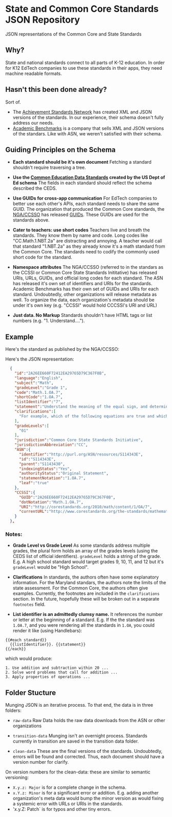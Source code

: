 # State and Common Core Standards JSON Repository
JSON representations of the Common Core and State Standards 

## Why?

State and national standards connect to all parts of K-12 education. In order for K12 EdTech companies to use these standards in their apps,
they need machine readable formats. 

## Hasn't this been done already?

Sort of. 

* The [Achievement Standards Network](http://asn.jesandco.org/) has created XML and JSON versions of the standards. In our experience, their schema 
doesn't fully address our needs. 
* [Academic Benchmarks](academicbenchmarks.com) is a company that sells XML and JSON versions of the standars. Like with ASN, 
we weren't satisfied with their schema.



## Guiding Principles on the Schema

* **Each standard should be it's own document**
Fetching a standard shouldn't require traversing a tree.

* **Use the [Common Education Data Standards](https://ceds.ed.gov/dataModel.aspx) created by the US Dept of Ed schema**
The fields in each standard should reflect the schema described the CEDS. 

* **Use GUIDs for cross-app communication**
For EdTech companies to better use each other's APIs, each standard needs to share the same GUID. The organization that produced 
the Common Core standards, the [NGA/CCSSO](http://www.corestandards.org/) has released
[GUIDs](http://www.corestandards.org/developments-on-common-core-state-standards-identifier-and-xml-representation).
These GUIDs are used for the standards above.

* **Cater to teachers: use short codes** Teachers live and breath the standards. They know them by name and code. Long codes
like "CC.Math.1.NBT.2a" are distracting and annoying. A teacher would call that standard "1.NBT.2a" as they already know it's a math standard
from the Common Core. The standards need to codify the commonly used short code for the standard.

* **Namespace attributes** The NGA/CCSSO (referred to in the standars as the CCSSI or Common Core State Standards Inititative) has 
released URIs, URLs, GUIDs, and official long codes for each standard. The ASN has released it's own set of identifiers and URIs for the standards.
Academic Benchmarks has their own set of GUIDs and URIs for each standard. Undoubtedly, other organizations will release metadata as well.
To organize the data, each organization's metadata should be under it's own key (e.g. "CCSSI" would hold CCCSSI's URI and URL)

* **Just data. No Markup** Standards shouldn't have HTML tags or list numbers (e.g. "1. Understand...."). 

## Example

Here's the standard as published by the NGA/CCSSO:


Here's the JSON representation:
```json
  {
    "id":"2A26EE660F72412EA29765D79C367F0B",
    "language":"English",
    "subject":"Math",
    "gradeLevel":"Grade 1",
    "code":"Math.1.OA.7",
    "shortCode":"1.OA.7",
    "listIdentifier":"7",
    "statement":"Understand the meaning of the equal sign, and determine if equations involving addition and subtraction are true or false.",
    "clarifications":[
      "For example, which of the following equations are true and which are false? 6 = 6, 7 = 8 - 1, 5 + 2 = 2 + 5, 4 + 1 = 5 + 2."
    ],
    "gradeLevels":[
      "01"
    ],
    "jurisdiction":"Common Core State Standards Initiative",
    "jurisdictionAbbreviation":"CC",
    "ASN":{
      "identifier":"http://purl.org/ASN/resources/S114343E",
      "id":"S114343E",
      "parent":"S1143430",
      "indexingStatus":"Yes",
      "authorityStatus":"Original Statement",
      "statementNotation":"1.OA.7",
      "leaf":"true"
    },
    "CCSSI":{
      "GUID":"2A26EE660F72412EA29765D79C367F0B",
      "dotNotation":"Math.1.OA.7",
      "URI":"http://corestandards.org/2010/math/content/1/OA/7",
      "currentURL":"http://www.corestandards.org/the-standards/mathematics/grade-1/operations-and-algebraic-thinking/#1-oa-7"
    }
  },
```


### Notes:
* **Grade Level vs Grade Level** As some standards address multiple grades, the plural form holds an array of the grades levels
(using the CEDS list of official identifiers). `gradeLevel` holds a string of the grade. E.g. A high school standard would target 
grades 9, 10, 11, and 12 but it's `gradeLevel` would be "High School".

* **Clarifications** In standards, the authors often have some explanatory information. For the Maryland standars, the authors 
note the limits of the state assessment. For the Common Core, the authors often give examples. Currently, the footnotes are included
in the `clarifications` section. In the future, hopefully these will be broken out in a separate `footnotes` field.

* **List identifier is an admittedly clumsy name.** It references the number or letter at the beginning of a standard. E.g.
If the the standard was `1.OA.7`, and you were rendering all the standards in `1.OA`, you could render it like (using Handlebars):

```
{{#each standard}}
  {{listIdentifier}}. {{statement}}
{{/each}}
```

which would produce:

```
1. Use addition and subtraction within 20 ...
2. Solve word problems that call for addition ...
3. Apply properties of operations ... 
```

## Folder Stucture

Munging JSON is an iterative process. To that end, the data is in three folders:

* `raw-data`
Raw Data holds the raw data downloads from the ASN or other organizations

* `transition-data`
Munging isn't an overnight process. Standards currently in transition are saved in the transition data folder.

* `clean-data`
These are the final versions of the standards. Undoubtedly, errors will be found and corrected. Thus, each 
document should have a version number for clarify.

On version numbers for the clean-data: these are similar to semantic versioning:

* `X.y.z: Major` is for a complete change in the schema.
* `x.Y.z: Minor` is for a significant error or addition. E.g. adding another organization's meta data would bump the minor version
as would fixing a systemic error with URLs or URIs in the standards.
* 'x.y.Z: Patch` is for typos and other tiny errors.


